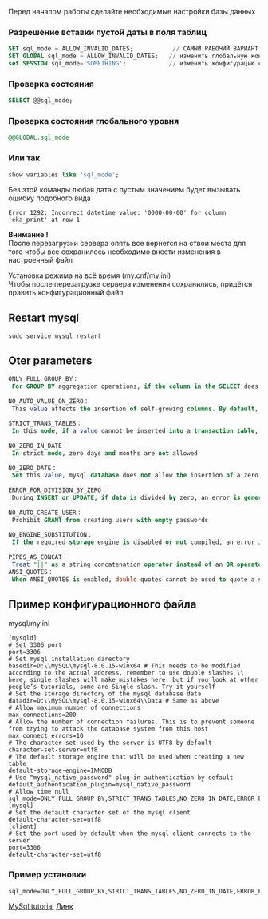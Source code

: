 Перед началом работы сделайте необходимые настройки базы данных

### Разрешение вставки пустой даты в поля таблиц

 ```sql
 SET sql_mode = ALLOW_INVALID_DATES;           // САМЫЙ РАБОЧИЙ ВАРИАНТ ДРУГИЕ НЕ РАБОТАЮТ
 SET GLOBAL sql_mode = ALLOW_INVALID_DATES;   // изменить глобальную конфигурацию постоянное изменение.
 set SESSION sql_mode='SOMETHING';            // изменить конфигурацию сеанса Переменная SESSION влияет
```
### Проверка состояния
```sql
SELECT @@sql_mode;
```

### Проверка состояния глобального уровня
```sql
@@GLOBAL.sql_mode
```


### Или так
```sql
show variables like 'sql_mode';
```


Без этой команды любая дата с пустым значением будет 
вызывать ошибку подобного вида

```
Error 1292: Incorrect datetime value: '0000-00-00' for column 'eka_print' at row 1
```

**Внимание !**   
После перезагрузки сервера опять все вернется на ствои места 
для того чтобы все сохранилось необходимо внести изменения 
в настроечный файл

Установка режима на всё время (my.cnf/my.ini)  
Чтобы после перезагрузке сервера изменения сохранились, придётся править конфигурационный файл.  


## Restart mysql
```
sudo service mysql restart
```


## Oter parameters
```sql
ONLY_FULL_GROUP_BY：
 For GROUP BY aggregation operations, if the column in the SELECT does not appear in the GROUP BY, then this SQL is illegal because the column is not in the GROUP BY clause
 
NO_AUTO_VALUE_ON_ZERO：
 This value affects the insertion of self-growing columns. By default, inserting 0 or NULL means that the next self-increasing value is generated. If the user wants to insert a value of 0, and the column is self-growing, then this option is useful.
 
STRICT_TRANS_TABLES：
 In this mode, if a value cannot be inserted into a transaction table, the current operation is interrupted, and there is no restriction on non-transactional tables
 
NO_ZERO_IN_DATE：
 In strict mode, zero days and months are not allowed
 
NO_ZERO_DATE：
 Set this value, mysql database does not allow the insertion of a zero date, and inserting a zero date will throw an error instead of a warning.
 
ERROR_FOR_DIVISION_BY_ZERO：
 During INSERT or UPDATE, if data is divided by zero, an error is generated instead of a warning. If the mode is not given, MySQL returns NULL when the data is divided by zero
 
NO_AUTO_CREATE_USER：
 Prohibit GRANT from creating users with empty passwords
 
NO_ENGINE_SUBSTITUTION：
 If the required storage engine is disabled or not compiled, an error is thrown. When this value is not set, replace with the default storage engine and throw an exception
 
PIPES_AS_CONCAT：
 Treat "||" as a string concatenation operator instead of an OR operator, which is the same as the Oracle database and similar to the string concatenation function Concat
ANSI_QUOTES：
 When ANSI_QUOTES is enabled, double quotes cannot be used to quote a string because it is interpreted as an identifier
 ```
 
 
 ## Пример конфигурационного файла 
 mysql/my.ini
 
 ```
 [mysqld]
# Set 3306 port
port=3306
 # Set mysql installation directory
 basedir=D:\\MySQL\mysql-8.0.15-winx64 # This needs to be modified according to the actual address, remember to use double slashes \\ here, single slashes will make mistakes here, but if you look at other people’s tutorials, some are Single slash. Try it yourself
 # Set the storage directory of the mysql database data
 datadir=D:\\MySQL\mysql-8.0.15-winx64\\Data # Same as above
 # Allow maximum number of connections
max_connections=200
 # Allow the number of connection failures. This is to prevent someone from trying to attack the database system from this host
max_connect_errors=10
 # The character set used by the server is UTF8 by default
character-set-server=utf8
 # The default storage engine that will be used when creating a new table
default-storage-engine=INNODB
 # Use "mysql_native_password" plug-in authentication by default
default_authentication_plugin=mysql_native_password
 # Allow time null
sql_mode=ONLY_FULL_GROUP_BY,STRICT_TRANS_TABLES,NO_ZERO_IN_DATE,ERROR_FOR_DIVISION_BY_ZERO,NO_ENGINE_SUBSTITUTION
[mysql]
 # Set the default character set of the mysql client
default-character-set=utf8
[client]
 # Set the port used by default when the mysql client connects to the server
port=3306
default-character-set=utf8
```
### Пример установки
```
sql_mode=ONLY_FULL_GROUP_BY,STRICT_TRANS_TABLES,NO_ZERO_IN_DATE,ERROR_FOR_DIVISION_BY_ZERO,NO_ENGINE_SUBSTITUTION
```

[MySql tutorial](https://www.tutorialspoint.com/What-is-the-use-of-ALLOW-INVALID-DATES-SQL-mode)
[Линк](http://fkn.ktu10.com/?q=node/7016)
